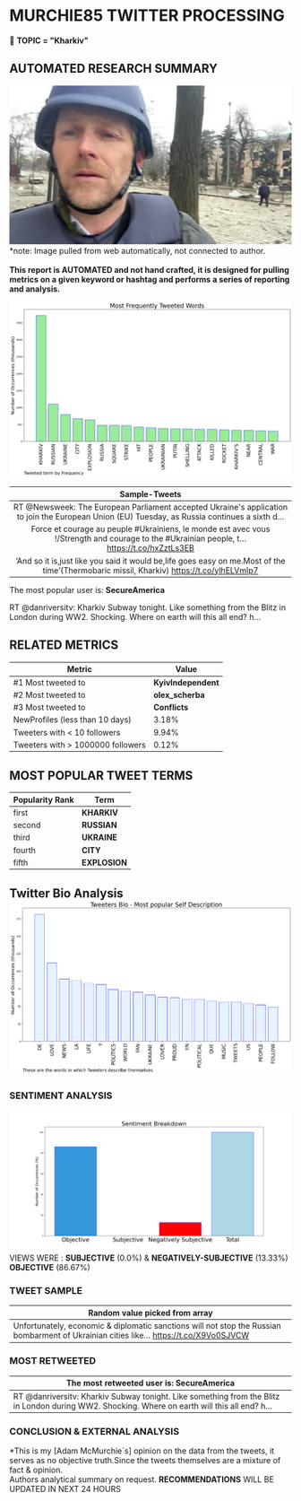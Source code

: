 # MURCHIE85 TWITTER PROCESSING 
&#x1F34E; **TOPIC = "Kharkiv"**

## AUTOMATED RESEARCH SUMMARY

![image](assets/2022-03-01hashtagImage.png)*note: Image pulled from web automatically, not connected to author.
<br></br>
<b> This report is AUTOMATED and not hand crafted, it is designed for pulling metrics on a given keyword or hashtag and performs a series of reporting and analysis.</b>



![image](assets/2022-03-01TWEETS.png)



|                **Sample-Tweets**        |
| :-------------: |
| RT @Newsweek: The European Parliament accepted Ukraine's application to join the European Union (EU) Tuesday, as Russia continues a sixth d… |
| Force et courage au peuple #Ukrainiens, le monde est avec vous !/Strength and courage to the #Ukrainian people, t… https://t.co/hxZztLs3EB |
| ‘And so it is,just like you said it would be,life goes easy on me.Most of the time’(Thermobaric missil, Kharkiv) https://t.co/ylhELVmIp7 |

The most popular user is: **SecureAmerica**
<div class="alert alert-block alert-danger"> RT @danriversitv: Kharkiv Subway tonight. Like something from the Blitz in London during WW2. Shocking. Where on earth will this all end? h…</div>

## RELATED METRICS<br>
| Metric | Value |
| ------------- | ------------- |
| #1 Most tweeted to  | **KyivIndependent** |
| #2 Most tweeted to  | **olex_scherba** |
| #3 Most tweeted to  | **Conflicts** |
| NewProfiles (less than 10 days) | 3.18%  |
| Tweeters with < 10 followers  | 9.94%|
| Tweeters with > 1000000 followers  | 0.12%  |



## MOST POPULAR TWEET TERMS 


| Popularity Rank  | Term |
| ------------- | ------------- |
| first  | **KHARKIV**  |
| second  | **RUSSIAN**  |
| third  | **UKRAINE** |
| fourth  | **CITY**  |
| fifth  | **EXPLOSION**  |


## Twitter Bio Analysis![image](assets/2022-03-01BIO.png)
### SENTIMENT ANALYSIS
![image](assets/2022-03-01sentiment.png)
VIEWS WERE : **SUBJECTIVE**  (0.0%) & **NEGATIVELY-SUBJECTIVE** (13.33%) **OBJECTIVE** (86.67%)

### TWEET SAMPLE 
| Random value picked from array |
| ------------- |
|Unfortunately, economic &amp; diplomatic sanctions will not stop the Russian bombarment of Ukrainian cities like… https://t.co/X9Vo0SJVCW |

### MOST RETWEETED 

| The most retweeted user is: **SecureAmerica**  |
| ------------- |
| RT @danriversitv: Kharkiv Subway tonight. Like something from the Blitz in London during WW2. Shocking. Where on earth will this all end? h… |

### CONCLUSION & EXTERNAL ANALYSIS

*This is my [Adam McMurchie`s] opinion on the data from the tweets, it serves as no objective truth.Since the tweets themselves are a mixture of fact & opinion.<br>
Authors analytical summary on request.
**RECOMMENDATIONS** WILL BE UPDATED IN NEXT  24 HOURS <br>
